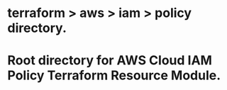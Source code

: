 # terraform > aws > iam > policy directory.
# Root directory for AWS Cloud IAM Policy Terraform Resource Module.